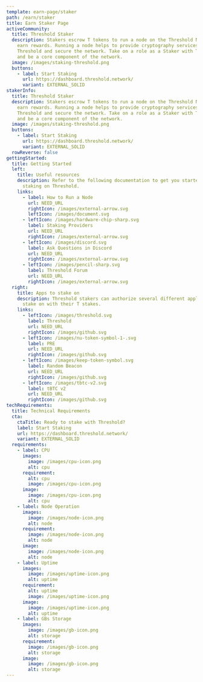 ```yaml
---
template: earn-page/staker
path: /earn/staker
title: Earn Staker Page
activeCommunity:
  title: Threshold Staker
  description: Stakers escrow T tokens to run a node on the Threshold Network and
    earn rewards. Running a node helps to provide cryptography services on
    Threshold and secure the network. Take on a role as a Staker with Threshold
    and be a core component of the network.
  image: /images/staking-threshold.png
  buttons:
    - label: Start Staking
      url: https://dashboard.threshold.network/
      variant: EXTERNAL_SOLID
stakerInfo:
  title: Threshold Staker
  description: Stakers escrow T tokens to run a node on the Threshold Network and
    earn rewards. Running a node helps to provide cryptography services on
    Threshold and secure the network. Take on a role as a Staker with Threshold
    and be a core component of the network.
  image: /images/staking-threshold.png
  buttons:
    - label: Start Staking
      url: https://dashboard.threshold.network/
      variant: EXTERNAL_SOLID
  rowReverse: false
gettingStarted:
  title: Getting Started
  left:
    title: Useful resources
    description: Refer to the following documentation to get you started with
      staking on Threshold.
    links:
      - label: How to Run a Node
        url: NEED_URL
        rightIcon: /images/external-arrow.svg
        leftIcon: /images/document.svg
      - leftIcon: /images/hardware-chip-sharp.svg
        label: Staking Providers
        url: NEED_URL
        rightIcon: /images/external-arrow.svg
      - leftIcon: /images/discord.svg
        label: Ask Questions in Discord
        url: NEED_URL
        rightIcon: /images/external-arrow.svg
      - leftIcon: /images/pencil-sharp.svg
        label: Threshold Forum
        url: NEED_URL
        rightIcon: /images/external-arrow.svg
  right:
    title: Apps to stake on
    description: Threshold stakers can authorize several different applications to
      stake on with their T stakes.
    links:
      - leftIcon: /images/threshold.svg
        label: Threshold
        url: NEED_URL
        rightIcon: /images/github.svg
      - leftIcon: /images/nu-token-symbol-1-.svg
        label: PRE
        url: NEED_URL
        rightIcon: /images/github.svg
      - leftIcon: /images/keep-token-symbol.svg
        label: Random Beacon
        url: NEED_URL
        rightIcon: /images/github.svg
      - leftIcon: /images/tbtc-v2.svg
        label: tBTC v2
        url: NEED_URL
        rightIcon: /images/github.svg
techRequirements:
  title: Technical Requirements
  cta:
    ctaTitle: Ready to stake with Threshold?
    label: Start Staking
    url: https://dashboard.threshold.network/
    variant: EXTERNAL_SOLID
  requirements:
    - label: CPU
      images:
        image: /images/cpu-icon.png
        alt: cpu
      requirement:
        alt: cpu
        image: /images/cpu-icon.png
      image:
        image: /images/cpu-icon.png
        alt: cpu
    - label: Node Operation
      images:
        image: /images/node-icon.png
        alt: node
      requirement:
        image: /images/node-icon.png
        alt: node
      image:
        image: /images/node-icon.png
        alt: node
    - label: Uptime
      images:
        image: /images/uptime-icon.png
        alt: uptime
      requirement:
        alt: uptime
        image: /images/uptime-icon.png
      image:
        image: /images/uptime-icon.png
        alt: uptime
    - label: GBs Storage
      images:
        image: /images/gb-icon.png
        alt: storage
      requirement:
        image: /images/gb-icon.png
        alt: storage
      image:
        image: /images/gb-icon.png
        alt: storage
---
```

